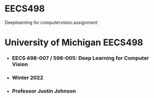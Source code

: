 # EECS498
Deeplearning for computervision assignment
# University of Michigan EECS498
- ### EECS 498-007 / 598-005: Deep Learning for Computer Vision
- ### Winter 2022
- ### Professor Justin Johnson

>
